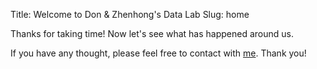 Title: Welcome to Don & Zhenhong's Data Lab
Slug: home

Thanks for taking time! Now let's see what has happened around us.

If you have any thought, please feel free to contact with [me](zhenhongy_1992@hotmail.com). Thank you!
